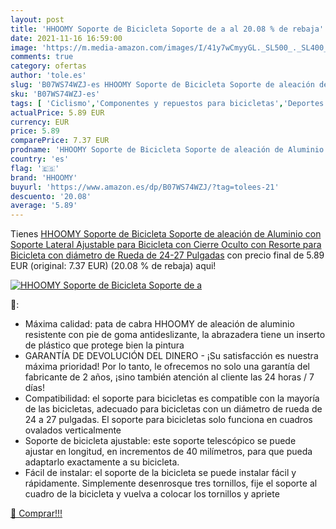 ```yaml
---
layout: post
title: 'HHOOMY Soporte de Bicicleta Soporte de a al 20.08 % de rebaja'
date: 2021-11-16 16:59:00
image: 'https://m.media-amazon.com/images/I/41y7wCmyyGL._SL500_._SL400_.jpg'
comments: true
category: ofertas
author: 'tole.es'
slug: 'B07WS74WZJ-es HHOOMY Soporte de Bicicleta Soporte de aleación de...'
sku: 'B07WS74WZJ-es'
tags: [ 'Ciclismo','Componentes y repuestos para bicicletas','Deportes y aire libre','Patas de cabra y caballetes para bicicletas','Ropa y equipo para deportes','bicicleta','hhoomy', ]
actualPrice: 5.89 EUR
currency: EUR
price: 5.89
comparePrice: 7.37 EUR
prodname: 'HHOOMY Soporte de Bicicleta Soporte de aleación de Aluminio con Soporte Lateral Ajustable para Bicicleta con Cierre Oculto con Resorte  para Bicicleta con diámetro de Rueda de 24-27 Pulgadas'
country: 'es'
flag: '🇪🇸'
brand: 'HHOOMY'
buyurl: 'https://www.amazon.es/dp/B07WS74WZJ/?tag=tolees-21'
descuento: '20.08'
average: '5.89'
---
```


Tienes [HHOOMY Soporte de Bicicleta Soporte de aleación de Aluminio con Soporte Lateral Ajustable para Bicicleta con Cierre Oculto con Resorte  para Bicicleta con diámetro de Rueda de 24-27 Pulgadas](https://www.amazon.es/dp/B07WS74WZJ/?tag=tolees-21) con precio final de  5.89 EUR (original: 7.37 EUR) (20.08 %  de rebaja) aqui!

[![HHOOMY Soporte de Bicicleta Soporte de a](https://m.media-amazon.com/images/I/41y7wCmyyGL._SL500_._SL400_.jpg)](https://www.amazon.es/dp/B07WS74WZJ/?tag=tolees-21)

🔎:

- Máxima calidad: pata de cabra HHOOMY de aleación de aluminio resistente con pie de goma antideslizante, la abrazadera tiene un inserto de plástico que protege bien la pintura
- GARANTÍA DE DEVOLUCIÓN DEL DINERO - ¡Su satisfacción es nuestra máxima prioridad! Por lo tanto, le ofrecemos no solo una garantía del fabricante de 2 años, ¡sino también atención al cliente las 24 horas / 7 días!
- Compatibilidad: el soporte para bicicletas es compatible con la mayoría de las bicicletas, adecuado para bicicletas con un diámetro de rueda de 24 a 27 pulgadas. El soporte para bicicletas solo funciona en cuadros ovalados verticalmente
- Soporte de bicicleta ajustable: este soporte telescópico se puede ajustar en longitud, en incrementos de 40 milímetros, para que pueda adaptarlo exactamente a su bicicleta.
- Fácil de instalar: el soporte de la bicicleta se puede instalar fácil y rápidamente. Simplemente desenrosque tres tornillos, fije el soporte al cuadro de la bicicleta y vuelva a colocar los tornillos y apriete

[🛒 Comprar!!!](https://www.amazon.es/dp/B07WS74WZJ/?tag=tolees-21)
